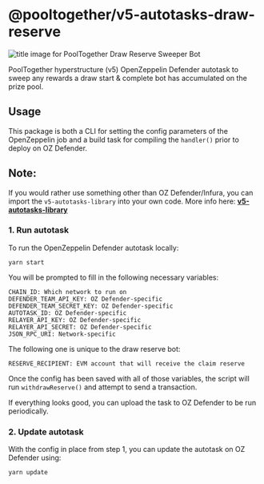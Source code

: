 # @pooltogether/v5-autotasks-draw-reserve

![title image for PoolTogether Draw Reserve Sweeper Bot](https://github.com/pooltogether/v5-autotasks/raw/main/packages/draw-reserve/prize-claim-img.png "title image for PoolTogether Draw Reserve Sweeper Bot")

PoolTogether hyperstructure (v5) OpenZeppelin Defender autotask to sweep any rewards a draw start & complete bot has accumulated on the prize pool.

## Usage

This package is both a CLI for setting the config parameters of the OpenZeppelin job and a build task for compiling the `handler()` prior to deploy on OZ Defender.

## Note:

If you would rather use something other than OZ Defender/Infura, you can import the `v5-autotasks-library` into your own code. More info here: **[v5-autotasks-library](../library#usage)**

### 1. Run autotask

To run the OpenZeppelin Defender autotask locally:

```
yarn start
```

You will be prompted to fill in the following necessary variables:

```
CHAIN_ID: Which network to run on
DEFENDER_TEAM_API_KEY: OZ Defender-specific
DEFENDER_TEAM_SECRET_KEY: OZ Defender-specific
AUTOTASK_ID: OZ Defender-specific
RELAYER_API_KEY: OZ Defender-specific
RELAYER_API_SECRET: OZ Defender-specific
JSON_RPC_URI: Network-specific
```

The following one is unique to the draw reserve bot:

```
RESERVE_RECIPIENT: EVM account that will receive the claim reserve
```

Once the config has been saved with all of those variables, the script will run `withdrawReserve()` and attempt to send a transaction.

If everything looks good, you can upload the task to OZ Defender to be run periodically.

### 2. Update autotask

With the config in place from step 1, you can update the autotask on OZ Defender using:

```
yarn update
```
